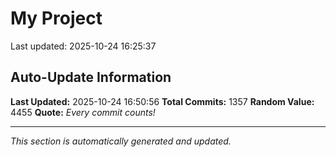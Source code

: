 # My Project


Last updated: 2025-10-24 16:25:37




















































































































































































































































































































































































































































































































































































































































































































































































































































































































































































































































































































































































































































































































































































































































































































































































































































































































































































































## Auto-Update Information

**Last Updated:** 2025-10-24 16:50:56
**Total Commits:** 1357
**Random Value:** 4455
**Quote:** _Every commit counts!_

---
_This section is automatically generated and updated._